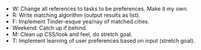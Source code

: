- W: Change all references to tasks to be preferences. Make it my own.
- R: Write matching algorithm (output results as list).
- F: Implement Tinder-esque yea/nay of matched cities.
- Weekend: Catch up if behind.
- M: Clean up CSS/look and feel, do stretch goal.
- T: Implement learning of user preferences based on input (stretch goal).

